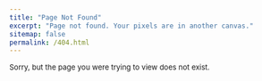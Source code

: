```yaml
---
title: "Page Not Found"
excerpt: "Page not found. Your pixels are in another canvas."
sitemap: false
permalink: /404.html
---
```


<font size="2">
Sorry, but the page you were trying to view does not exist.
</font>

<script type="text/javascript">
  var GOOG_FIXURL_LANG = 'en';
  var GOOG_FIXURL_SITE = '{{ site.url }}'
</script>
<script type="text/javascript"
  src="//linkhelp.clients.google.com/tbproxy/lh/wm/fixurl.js">
</script>
